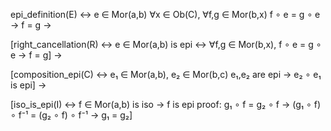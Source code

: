 
epi_definition(E) ↔
    e ∈ Mor(a,b)
    ∀x ∈ Ob(C), ∀f,g ∈ Mor(b,x)
    f ∘ e = g ∘ e → f = g
→

[right_cancellation(R) ↔
    e ∈ Mor(a,b) is epi
    ↔ ∀f,g ∈ Mor(b,x), f ∘ e = g ∘ e → f = g]
→

[composition_epi(C) ↔
    e₁ ∈ Mor(a,b), e₂ ∈ Mor(b,c)
    e₁,e₂ are epi
    → e₂ ∘ e₁ is epi]
→

[iso_is_epi(I) ↔
    f ∈ Mor(a,b) is iso
    → f is epi
    proof: g₁ ∘ f = g₂ ∘ f
    → (g₁ ∘ f) ∘ f⁻¹ = (g₂ ∘ f) ∘ f⁻¹
    → g₁ = g₂]
